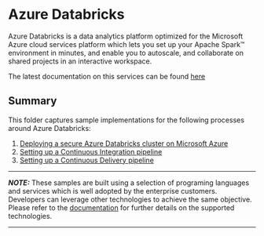 # Azure Databricks

Azure Databricks is a data analytics platform optimized for the Microsoft Azure cloud services platform which lets you set up your Apache Spark™ environment in minutes, and enable you to autoscale, and collaborate on shared projects in an interactive workspace.

The latest documentation on this services can be found [here](https://docs.microsoft.com/en-us/azure/databricks/)

## Summary

This folder captures sample implementations for the following processes around Azure Databricks:

1. [Deploying a secure Azure Databricks cluster on Microsoft Azure](Cluster_Deployment/README.md)
1. [Setting up a Continuous Integration pipeline](Continuous_Integration/README.md)
1. [Setting up a Continuous Delivery pipeline](Continuous_Delivery/README.md)

----------------------- ------------------------------------
**_NOTE:_**  These samples are built using a selection of programing languages and services which is well adopted by the enterprise customers. Developers can leverage other technologies to achieve the same objective. Please refer to the [documentation]("https://docs.microsoft.com/en-us/azure/databricks/")
 for further details on the supported technologies.
 ----------------------- ------------------------------------
